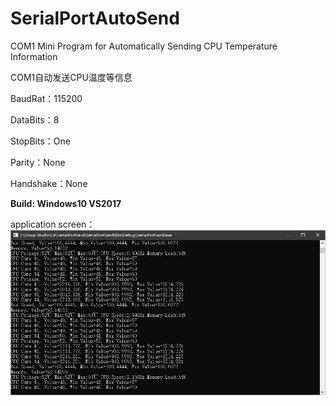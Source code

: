 # SerialPortAutoSend
COM1 Mini Program for Automatically Sending CPU Temperature Information



COM1自动发送CPU温度等信息

BaudRat：115200

DataBits：8

StopBits：One

Parity：None

Handshake：None



**Build: Windows10 VS2017** 

application screen：
![SerialPortAutoSend](.\com1_serial_port_auto_send.png)
